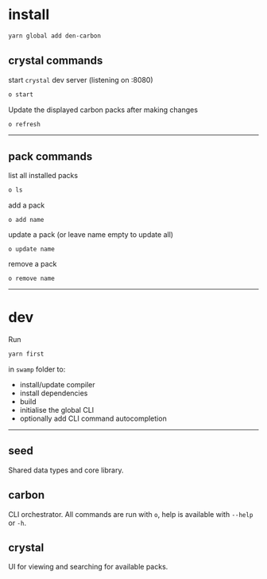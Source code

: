 # install

```sh
yarn global add den-carbon
```

## crystal commands

start `crystal` dev server (listening on :8080)

```sh
o start
```

Update the displayed carbon packs after making changes

```sh
o refresh
```

---

## pack commands

list all installed packs

```sh
o ls
```

add a pack

```
o add name
```

update a pack (or leave name empty to update all)

```
o update name
```

remove a pack

```
o remove name
```

---

# dev

Run

```sh
yarn first
```

in `swamp` folder to:

- install/update compiler
- install dependencies
- build
- initialise the global CLI
- optionally add CLI command autocompletion

---

## seed

Shared data types and core library.

## carbon

CLI orchestrator. All commands are run with `o`, help is available with `--help` or `-h`.

## crystal

UI for viewing and searching for available packs.

